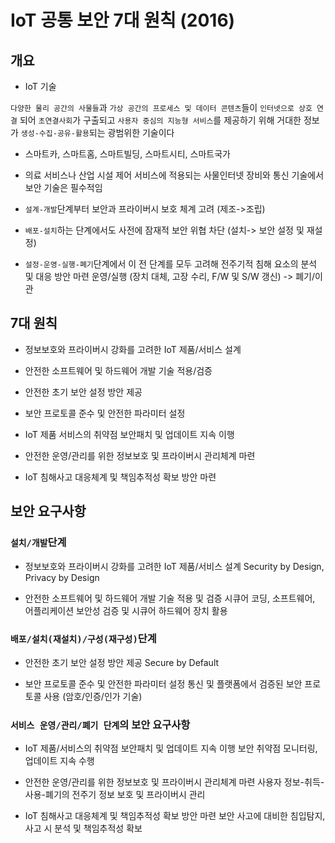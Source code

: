 # IoT 공통 보안 7대 원칙 (2016)

## 개요

* IoT 기술

`다양한 물리 공간의 사물들`과 `가상 공간의 프로세스 및 데이터 콘텐츠`들이 `인터넷으로 상호 연결` 되어 `초연결사회`가 구출되고 `사용자 중심의 지능형 서비스`를 제공하기 위해 거대한 정보가 `생성-수집-공유-활용`되는 광범위한 기술이다

* 스마트카, 스마트홈, 스마트빌딩, 스마트시티, 스마트국가

* 의료 서비스나 산업 시설 제어 서비스에 적용되는 사물인터넷 장비와 통신 기술에서 보안 기술은 필수적임

* `설계-개발`단계부터 보안과 프라이버시 보호 체계 고려
    (제조->조립)
* `배포-설치`하는 단계에서도 사전에 잠재적 보안 위협 차단
    (설치-> 보안 설정 및 재설정)
* `설정-운영-실행-폐기`단계에서 이 전 단계를 모두 고려해 전주기적 침해 요소의 분석 및 대응 방안 마련
    운영/실행 (장치 대체, 고장 수리, F/W 및 S/W 갱신) -> 폐기/이관

## 7대 원칙

* 정보보호와 프라이버시 강화를 고려한 IoT 제품/서비스 설계

* 안전한 소프트웨어 및 하드웨어 개발 기술 적용/검증

* 안전한 초기 보안 설정 방안 제공

* 보안 프로토콜 준수 및 안전한 파라미터 설정

* IoT 제품 서비스의 취약점 보안패치 및 업데이트 지속 이행

* 안전한 운영/관리를 위한 정보보호 및 프라이버시 관리체계 마련

* IoT 침해사고 대응체계 및 책임추적성 확보 방안 마련

## 보안 요구사항

### `설치/개발`단계

* 정보보호와 프라이버시 강화를 고려한 IoT 제품/서비스 설계
    Security by Design, Privacy by Design

* 안전한 소프트웨어 및 하드웨어 개발 기술 적용 및 검증
    시큐어 코딩, 소프트웨어, 어플리케이션 보안성 검증 및 시큐어 하드웨어 장치 활용

### `배포/설치(재설치)/구성(재구성)`단계

* 안전한 초기 보안 설정 방안 제공
    Secure by Default

* 보안 프로토콜 준수 및 안전한 파라미터 설정
    통신 및 플랫폼에서 검증된 보안 프로토콜 사용 (암호/인증/인가 기술)

### `서비스 운영/관리/폐기 단계`의 보안 요구사항

* IoT 제품/서비스의 취약점 보안패치 및 업데이트 지속 이행
    보안 취약점 모니터링, 업데이트 지속 수행

* 안전한 운영/관리를 위한 정보보호 및 프라이버시 관리체계 마련
    사용자 정보-취득-사용-폐기의 전주기 정보 보호 및 프라이버시 관리

* IoT 침해사고 대응체계 및 책임추적성 확보 방안 마련
    보안 사고에 대비한 침입탐지, 사고 시 분석 및 책임추적성 확보




